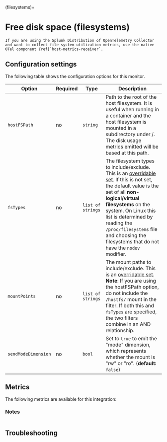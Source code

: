 (filesystems)=

# Free disk space (filesystems)

<meta name="description" content="Use this Splunk Observability Cloud integrationfor the file systems / filesystems monitor. See benefits, install, configuration, and metrics">

```{note}
If you are using the Splunk Distribution of OpenTelemetry Collector and want to collect file system utilization metrics, use the native OTel component {ref}`host-metrics-receiver`.
```

## Configuration settings

The following table shows the configuration options for this monitor.

| Option | Required | Type | Description |
| --- | --- | --- | --- |
| `hostFSPath` | no | `string` | Path to the root of the host filesystem.  It is useful when running in a container and the host filesystem is mounted in a subdirectory under /.  The disk usage metrics emitted will be based at this path. |
| `fsTypes` | no | `list of strings` | The filesystem types to include/exclude.  This is an [overridable set](https://docs.splunk.com/Observability/gdi/smart-agent/smart-agent-resources.html#filtering-data-using-the-smart-agent). If this is not set, the default value is the set of all **non-logical/virtual filesystems** on the system.  On Linux this list is determined by reading the `/proc/filesystems` file and choosing the filesystems that do not have the `nodev` modifier. |
| `mountPoints` | no | `list of strings` | The mount paths to include/exclude. This is an [overridable set](https://docs.splunk.com/Observability/gdi/smart-agent/smart-agent-resources.html#filtering-data-using-the-smart-agent). **Note**: If you are using the hostFSPath option, do not include the `/hostfs/` mount in the filter.  If both this and `fsTypes` are specified, the two filters combine in an AND relationship. |
| `sendModeDimension` | no | `bool` | Set to `true` to emit the "mode" dimension, which represents whether the mount is "rw" or "ro". (**default:** `false`) |

## Metrics

The following metrics are available for this integration:

<div class="metrics-yaml" url="https://raw.githubusercontent.com/signalfx/signalfx-agent/main/pkg/monitors/filesystems/metadata.yaml"></div>

### Notes

```{include} /_includes/metric-defs.md
```

## Troubleshooting

```{include} /_includes/troubleshooting.md
```
